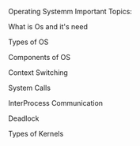 Operating Systemm Important Topics:


What is Os and it's need

Types of OS

Components of OS

Context Switching 

System Calls

InterProcess Communication

Deadlock

Types of Kernels
